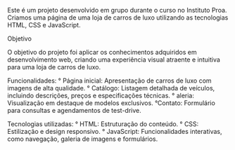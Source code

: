 Este é um projeto desenvolvido em grupo durante o curso no Instituto Proa. Criamos uma página de uma loja de carros de luxo utilizando as tecnologias HTML, CSS e JavaScript.

Objetivo

O objetivo do projeto foi aplicar os conhecimentos adquiridos em desenvolvimento web, criando uma experiência visual atraente e intuitiva para uma loja de carros de luxo.

Funcionalidades:
° Página inicial: Apresentação de carros de luxo com imagens de alta qualidade.
° Catálogo: Listagem detalhada de veículos, incluindo descrições, preços e especificações técnicas.
° aleria: Visualização em destaque de modelos exclusivos.
°Contato: Formulário para consultas e agendamentos de test-drive.

Tecnologias utilizadas:
° HTML: Estruturação do conteúdo.
° CSS: Estilização e design responsivo.
° JavaScript: Funcionalidades interativas, como navegação, galeria de imagens e formulários.


